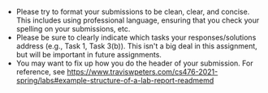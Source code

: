 - Please try to format your submissions to be clean, clear, and concise. This includes using professional language, ensuring that you check your spelling on your submissions, etc.
- Please be sure to clearly indicate which tasks your responses/solutions address (e.g., Task 1, Task 3(b)). This isn't a big deal in this assignment, but will be important in future assignments.
- You may want to fix up how you do the header of your submission. For reference, see https://www.traviswpeters.com/cs476-2021-spring/labs#example-structure-of-a-lab-report-readmemd
